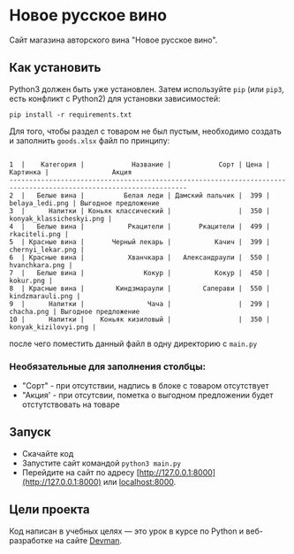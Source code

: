 # Новое русское вино

Сайт магазина авторского вина "Новое русское вино".

## Как установить

Python3 должен быть уже установлен. 
Затем используйте `pip` (или `pip3`, есть конфликт с Python2) для установки зависимостей:
```
pip install -r requirements.txt
```
Для того, чтобы раздел с товаром не был пустым, необходимо создать и заполнить `goods.xlsx` файл по принципу:
```commandline
  
1  |    Категория |            Название |            Сорт | Цена |                 Картинка |                Акция
-------------------------------------------------------------------------------------------------------------------
2  |   Белые вина |          Белая леди | Дамский пальчик |  399 |          belaya_ledi.png | Выгодное предложение
3  |      Напитки | Коньяк классический |                 |  350 | konyak_klassicheskyi.png |
4  |   Белые вина |           Ркацители |       Ркацители |  499 |            rkaciteli.png |
5  | Красные вина |       Черный лекарь |           Качич |  399 |        chernyi_lekar.png |
6  | Красные вина |           Хванчкара |   Александраули |  550 |           hvanchkara.png |
7  |   Белые вина |               Кокур |           Кокур |  450 |                kokur.png |
8  | Красные вина |        Киндзмараули |        Саперави |  550 |         kindzmarauli.png |
9  |      Напитки |                Чача |                 |  299 |               chacha.png | Выгодное предложение
10 |      Напитки |    Коньяк кизиловый |                 |  350 |     konyak_kizilovyi.png |
```
после чего поместить данный файл в одну директорию с `main.py`

### Необязательные для заполнения столбцы:
- "Сорт" - при отсутствии, надпись в блоке с товаром отсутствует
- "Акция' - при отсутсвии, пометка о выгодном предложении будет отстутствовать на товаре

## Запуск

- Скачайте код
- Запустите сайт командой `python3 main.py`
- Перейдите на сайт по адресу [http://127.0.0.1:8000](http://127.0.0.1:8000) или [localhost:8000](http://localhost:8000).

## Цели проекта

Код написан в учебных целях — это урок в курсе по Python и веб-разработке на сайте [Devman](https://dvmn.org).
